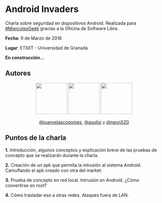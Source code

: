 # Android Invaders
Charla sobre seguridad en dispositivos Android. Realizada para [#MiercolesGeek](https://github.com/iblancasa/miercolesgeek) gracias a la Oficina de Software Libre.

**Fecha**: 9 de Marzo de 2016

**Lugar**: ETSIIT - Universidad de Granada

**En construcción...**

## Autores

<p align="center">
<img src="https://avatars1.githubusercontent.com/u/7736733?v=3&s=460" width="100" height="100" />
<img src="https://avatars0.githubusercontent.com/u/11310331?v=3&s=460" width="100" height="100" />
<img src="https://avatars2.githubusercontent.com/u/11310434?v=3&s=460" width="100" height="100" />
</p>

<p align="center">
<a href="https://github.com/juanvelascogomez">@juanvelascogomez</a>, <a href="https://github.com/asolisi">@asolisi</a> y <a href="https://github.com/neon520">@neon520</a>
</p>


## Puntos de la charla

**1.** Introducción, algunos conceptos y explicación breve de las pruebas de concepto que se realizarán durante la charla.

**2.** Creación de un apk que permita la intrusión al sistema Android. Camuflando el apk creado con otra del market.

**3.** Prueba de concepto en red local. Intrusión en Android. ¿Cómo convertirse en root?

**4.** Cómo trasladar eso a otras redes. Ataques fuera de LAN.

